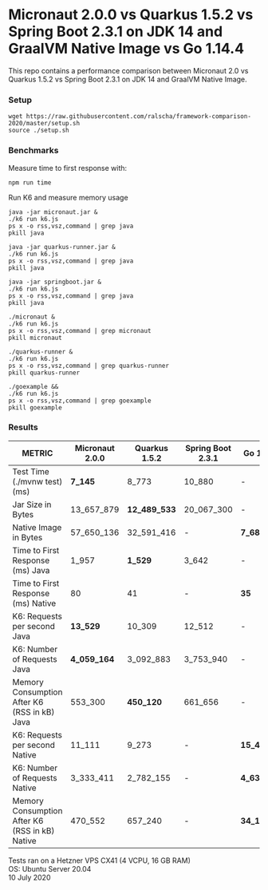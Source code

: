 # Micronaut 2.0.0  vs Quarkus 1.5.2 vs Spring Boot 2.3.1 on JDK 14 and GraalVM Native Image vs Go 1.14.4

This repo contains a performance comparison between Micronaut 2.0 vs Quarkus 1.5.2 vs Spring Boot 2.3.1 on JDK 14 and GraalVM Native Image.    

### Setup

```
wget https://raw.githubusercontent.com/ralscha/framework-comparison-2020/master/setup.sh
source ./setup.sh
```

### Benchmarks

Measure time to first response with:
```
npm run time
```

Run K6 and measure memory usage

```
java -jar micronaut.jar &
./k6 run k6.js
ps x -o rss,vsz,command | grep java
pkill java

java -jar quarkus-runner.jar &
./k6 run k6.js
ps x -o rss,vsz,command | grep java
pkill java

java -jar springboot.jar &
./k6 run k6.js
ps x -o rss,vsz,command | grep java
pkill java

./micronaut &
./k6 run k6.js
ps x -o rss,vsz,command | grep micronaut
pkill micronaut

./quarkus-runner &
./k6 run k6.js
ps x -o rss,vsz,command | grep quarkus-runner
pkill quarkus-runner

./goexample &&
./k6 run k6.js
ps x -o rss,vsz,command | grep goexample
pkill goexample
```


### Results

| METRIC  | Micronaut 2.0.0  | Quarkus 1.5.2  | Spring Boot 2.3.1  | Go 1.14.4 |
|---|---|---|---|---|
| Test Time (./mvnw test) (ms)   | **7_145**  | 8_773  | 10_880   | - |
| Jar Size in Bytes    | 13_657_879  | **12_489_533**  | 20_067_300  | - |
| Native Image in Bytes |  57_650_136 | 32_591_416 | - | **7_681_136** |
| Time to First Response (ms) Java   | 1_957  | **1_529**  | 3_642 | - |
| Time to First Response (ms) Native   | 80   |  41  | - | **35** |
| K6: Requests per second Java   | **13_529**  | 10_309  | 12_512  | - |
| K6: Number of Requests Java   | **4_059_164**   | 3_092_883  | 3_753_940  | - |   
| Memory Consumption After K6 (RSS in kB) Java  | 553_300 | **450_120** | 661_656 | - |
| K6: Requests per second Native   | 11_111 |  9_273 | -  | **15_455** |
| K6: Number of Requests Native   | 3_333_411  | 2_782_155  | - | **4_636_753** |
| Memory Consumption After K6 (RSS in kB) Native  | 470_552  | 657_240  | - | **34_132** |


Tests ran on a Hetzner VPS CX41 (4 VCPU, 16 GB RAM)      
OS: Ubuntu Server 20.04     
10 July 2020





